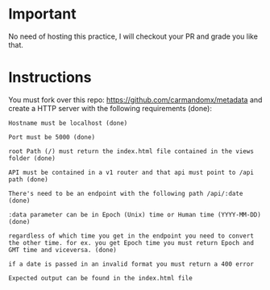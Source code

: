 # Important

No need of hosting this practice, I will checkout your PR and grade you like that.

# Instructions

You must fork over this repo: https://github.com/carmandomx/metadata and create a HTTP server with the following requirements (done):

    Hostname must be localhost (done)

    Port must be 5000 (done)

    root Path (/) must return the index.html file contained in the views folder (done)

    API must be contained in a v1 router and that api must point to /api path (done)

    There's need to be an endpoint with the following path /api/:date (done)

    :data parameter can be in Epoch (Unix) time or Human time (YYYY-MM-DD) (done)

    regardless of which time you get in the endpoint you need to convert the other time. for ex. you get Epoch time you must return Epoch and GMT time and viceversa. (done)

    if a date is passed in an invalid format you must return a 400 error

    Expected output can be found in the index.html file
